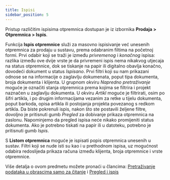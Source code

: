 ```yaml
---
title: Ispisi
sidebar_position: 5
---
```


Pristup različitim ispisima otpremnica dostupan je iz izbornika **Prodaja > Otpremnica > Ispis**.

Funkcija **Ispis otpremnice** služi za masovno ispisivanje već unesenih otpremnica za prodaju u sustavu, prema odabranim filtima na početnoj formi. Prvi odabir koji se traži je između *privremenog* i *konačnog* ispisa: razlika između ove dvije vrste je da privremeni ispis nema nikakvog utjecaja na status otpremnice, dok se tiskanje na papir ili digitalno obavlja konačno, dovodeći dokument u status *Ispisano*. Prvi filtri koji su nam prikazani odnose se na informacije o zaglavlju dokumenata, poput tipa dokumenta, broja dokumenta i klijenta. U grupnom okviru *Napredno pretraživanje* moguće je označiti stanja otpremnica prema kojima se filtrira i projekt naznačen u zaglavlju dokumenta. U okviru *Artikl* moguće je filtrirati, osim po šifri artikla, i po drugim informacijama vezanim za retke u tijelu dokumenta, poput barkoda, opisa artikla ili postojanja projekta povezanog s redkom artikla. Da biste pokrenuli ispis, nakon što ste postavili željene filtre, dovoljno je pritisnuti gumb *Pregled* za dobivanje prikaza otpremnica na zaslonu. Napominjemo da pregled ispisa neće nikako promijeniti status dokumenta. Ako je potrebno tiskati na papir ili u datoteku, potrebno je pritisnuti gumb *Ispis*.

S **Listom otpremnica** moguće je ispisati popis otpremnica unesenih u sustav. Filtri koji se nude isti su kao i u prethodnom ispisa, uz mogućnost odabira redoslijeda prikaza računa između klijenta, broja otpremnice i vrste otpremnice.


Više detalja o ovom predmetu možete pronaći u člancima: [Pretraživanje podataka u obrascima samo za čitanje](/docs/guide/operations-with-data/data-search-in-read-only-forms) i [Pregled i ispis](/docs/guide/operations-with-data/reports) 
